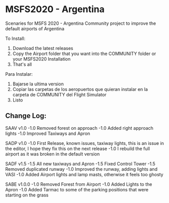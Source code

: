 # MSFS2020 - Argentina
Scenaries for MSFS 2020 - Argentina
Community project to improve the default airports of Argentina

To Install:
1) Download the latest releases
2) Copy the Airport folder that you want into the COMMUNITY folder or your MSFS2020 Installation
3) That's all

Para Instalar:
1) Bajarse la ultima version
2) Copiar las carpetas de los aeropuertos que quieran instalar en la carpeta de COMMUNITY del Flight Simulator
3) Listo

Change Log:
-------------------------------------------------------------------------------------------------------------------------
SAAV v1.0
-1.0 Removed forest on approach
-1.0 Added right approach lights
-1.0 Improved Taxiways and Apron

SADP v1.0
-1.0 First Release, known issues, taxiway lights, this is an issue in the editor, I hope they fix this on the next release
-1.0 I rebuild the full airport as it was broken in the default version

SADF v1.5
-1.5 All new taxiways and Apron
-1.5 Fixed Control Tower
-1.5 Removed duplicated runway
-1.0 Improved the runway, adding lights and VASI
-1.0 Added Airport lights and lamp masts, otherwise it feels too ghosty

SABE v1.0.0
-1.0 Removed Forest from Airport
-1.0 Added Lights to the Apron
-1.0 Added Tarmac to some of the parking positions that were starting on the grass

